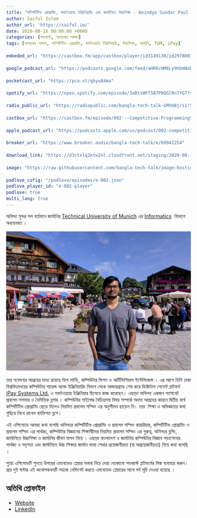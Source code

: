 ```yaml
---
title: "কম্পিটিটিভ প্রোগ্রামিং, সফটওয়্যার ইঞ্জিনিয়ারিং এবং জার্মানিতে উচ্চশিক্ষা - Anindya Sundar Paul (MSc Student, Technical University of Munich)"
author: Saiful Islam
author_url: 'https://saiful.io/'
date: 2020-08-16 00:00:00 +0600
categories: [পডকাস্ট, অনাড়ম্বর আড্ডা]
tags: [অনাড়ম্বর আড্ডা, কম্পিটিটিভ প্রোগ্রামিং, সফটওয়্যার ইঞ্জিনিয়ারিং, উচ্চশিক্ষা, জার্মানি, TUM, iPay]

embeded_url: "https://castbox.fm/app/castbox/player/id3149130/id297800121?v=8.22.11&autoplay=1&hide_list=1"

google_podcast_url: "https://podcasts.google.com/feed/aHR0cHM6Ly9hbmNob3IuZm0vcy8yY2FkMzY5MC9wb2RjYXN0L3Jzcw/episode/NjZmM2QzZmItYzg3NC00OWYxLWE4YTYtZWJkOGZjYzFhZmRh?sa=X&ved=2ahUKEwiFkfOQhKDrAhVm1HMBHU_kDJIQkfYCegQIARAF"

pocketcast_url: "https://pca.st/qbyu84ma"

spotify_url: "https://open.spotify.com/episode/3aBtsWFfS87P8QGlRn7YG7?si=uFNI8xMxQJiKxZvLjyqGyA"

radio_public_url: "https://radiopublic.com/bangla-tech-talk-GMVmBj/s1!5dcb0"

castbox_url: "https://castbox.fm/episode/002---Competitive-Programming%2C-Software-Engineering-and-Higher-Education-in-Germany---Anindya-Sundar-Paul-(MSc-Student%2C-Technical-University-of-Munich)-id3149130-id297800121"

apple_podcast_url: "https://podcasts.apple.com/us/podcast/002-competitive-programming-software-engineering-higher/id1524690178?i=1000488262180&mt=2&app=podcast"

breaker_url: "https://www.breaker.audio/bangla-tech-talk/e/69942254"

download_link: "https://d3ctxlq1ktw2nl.cloudfront.net/staging/2020-08-16/c7c204dec4106a3f4724e810fe1fc7f4.m4a"

image: "https://raw.githubusercontent.com/bangla-tech-talk/image-hosting/master/anindya1.jpg"

podlove_cofig: "/podlove/episodes/e-002.json"
podlove_player_id: "e-002-player"
podlove: true
multi_lang: true
---
```

অনিন্দ্য সুন্দর পল বর্তমানে জার্মানির [Technical University of Munich](https://www.tum.de/) এর [Informatics](https://www.in.tum.de/en/)  বিভাগে অধ্যয়নরত । 

![Anindya Sundar Paul](https://raw.githubusercontent.com/bangla-tech-talk/image-hosting/master/anindya1.jpg)

তার গবেষণার আগ্রহের মধ্যে রয়েছে ডিপ লার্নিং, কম্পিউটার ভিশন ও আর্টিফিশিয়াল ইন্টেলিজেন্স । এর আগে তিনি ঢাকা বিশ্ববিদ্যালয়ের কম্পিউটার সায়েন্স অ্যান্ড ইঞ্জিনিয়ারিং বিভাগ থেকে আন্ডারগ্র্যাড শেষ করে ডিজিটাল পেমেন্ট প্লাটফর্ম [iPay Systems Ltd.](https://www.ipay.com.bd/) এ সফটওয়্যার ইঞ্জিনিয়ার হিসেবে কাজ করেছেন। এছাড়া অন্দিন্দ্য একজন প্যাশনেট প্রবলেম সলভার ও নৈমিত্তিক ব্লগার । কম্পিউটার সাইন্সের বৈচিত্র্যময় বিষয় সম্পর্কে অদম্য আগ্রহের কারনে দ্বিতীয় বর্ষে  কম্পিটিটিভ প্রোগ্রামিং ছেড়ে দিলেও নিয়মিত প্রবলেম সল্ভিং এর অনুশীলন ছাড়েন নি। তার  শিক্ষা ও অভিজ্ঞতার কথা গুছিয়ে লিখে রাখেন ব্যাক্তিগত ব্লগে। 

এই এপিসোডে আমরা কথা বলেছি অনিন্দ্যর কম্পিটিটিভ প্রোগ্রামিং ও প্রবলেম সল্ভিং কায়রিয়ার, কম্পিটিটিভ প্রোগ্রামিং ও প্রবলেম সল্ভিং এর পার্থক্য, কম্পিউটার বিজ্ঞানের শিক্ষার্থীদের নিয়মিত প্রবলেম সল্ভিং এর গুরুত্ব, অনিন্দ্যর ব্লগিং, জার্মানিতে উচ্চশিক্ষা ও জার্মানির জীবন যাপন নিয়ে । এছাড়া বাংলাদেশ ও জার্মানির কম্পিউটার বিজ্ঞান পড়াশোনার পার্থক্য ও সদৃশতা এবং জার্মানিতে উচ্চ শিক্ষায় জার্মান ভাষা শেখার প্রয়োজনীয়তা (বা অপ্রয়োজনীয়তা) নিয়ে কথা বলেছি ।  

পুরো এপিসোডটি শুনতে উপরের এমবেডেড প্লেয়ার অথবা নিচে দেয়া যেকোনো পডকাস্ট প্লাটফর্মের লিঙ্ক ব্যবাহার করুন। প্রায় দুই ঘণ্টার এই কথোপকথনটি সহজে নেভিগেট করতে এমবেডেড প্লেয়ারের সাথে পর্ব সূচি দেওয়া হয়েছে ।

## অতিথি প্রোফাইল
- [Website](https://anindyaspaul.com/)
- [LinkedIn](https://www.linkedin.com/in/anindyaspaul/)
